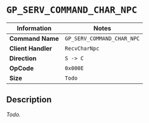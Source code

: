 # `GP_SERV_COMMAND_CHAR_NPC`

| Information               | Notes |
|---                        |---    |
| **Command Name**          | `GP_SERV_COMMAND_CHAR_NPC` |
| **Client Handler**        | `RecvCharNpc` |
| **Direction**             | `S -> C` |
| **OpCode**                | `0x000E` |
| **Size**                  | `Todo` |

## Description

_Todo._
